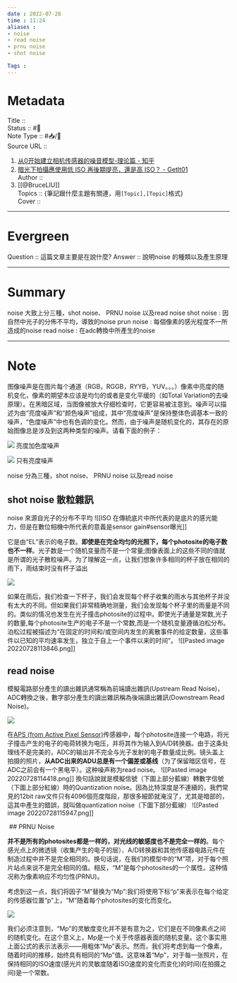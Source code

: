 ```yaml
---
date : 2022-07-28
time : 11:24
aliases :
- noise 
- read noise 
- prnu noise 
- shot noise 

Tags : 
---
```

# Metadata
Title :: <br>
Status :: #🌱 <br>
Note Type :: #📥/📰<br>
Source URL :: 
1. [从0开始建立相机传感器的噪音模型-理论篇 - 知乎](https://zhuanlan.zhihu.com/p/363366030)
2. [暗光下拍攝應使用低 ISO 再後期提亮，還是高 ISO？ - GetIt01](https://www.getit01.com/p20190322131462389/)<br>
Author :: 
1. [[@BruceLIU]]<br>
Topics :: {筆記跟什麼主題有關連，用`[Topic],[Topic]`格式}<br>
Cover ::

---
# Evergreen
Question :: 這篇文章主要是在說什麼?
Answer :: 說明noise 的種類以及產生原理

---

# Summary
noise 大致上分三種，shot  noise、 PRNU noise 以及read noise
shot  noise : 因自然中光子的分佈不平均，導致的noise 
prun noise : 每個像素的感光程度不一所造成的noise 
read noise : 在adc轉換中所產生的noise 

---

# Note

图像噪声是在图片每个通道（RGB，RGGB，RYYB，YUV。。。）像素中亮度的随机变化，像素的期望本应该是均匀的或者是变化平缓的（如Total Variation的去噪原理）。在黑暗区域，当图像被放大仔细检查时，它更容易被注意到。噪声可以描述为由“亮度噪声”和“颜色噪声”组成，其中“亮度噪声”是保持整体色调基本一致的噪声，“色度噪声”中也有色调的变化。然而，由于噪声是随机变化的，其存在的原始图像总是涉及到这两种类型的噪声。请看下面的例子：

![](https://pic3.zhimg.com/80/v2-bc932233032234baee4958e55a8c797a_720w.jpg)
亮度加色度噪声

![](https://pic1.zhimg.com/80/v2-6eed153bb7d9227c3b78a7913be612f4_720w.jpg)
只有亮度噪声

noise 分為三種，shot  noise、 PRNU noise 以及read noise 

## shot noise 散粒雜訊
noise 來源自光子的分布不平均
![[ISO 在傳統底片中所代表的是底片的感光能力，但是在數位相機中所代表的意義是sensor gain#sensor曝光]]

它是由“EL”表示的电子数。**即使是在完全均匀的光照下，每个photosite的电子数也不一样**。光子数是一个随机变量而不是一个常量;图像表面上的这些不同的值就是所谓的光子散粒噪声。为了理解这一点，让我们想象许多相同的杯子放在相同的雨下，雨结束时没有杯子溢出

![](https://pic1.zhimg.com/80/v2-e656bd884ddc21aaf39103535513497c_720w.jpg)

如果在雨后，我们检查一下杯子，我们会发现每个杯子收集的雨水与其他杯子并没有太大的不同。但如果我们非常精确地测量，我们会发现每个杯子里的雨量是不同的。类似的情况也发生在光子撞击photosite的过程中。即使光子通量是常数,光子的数量,每个photosite生产的电子不是一个常数,而是一个随机变量遵循泊松分布。泊松过程被描述为“在固定的时间和/或空间内发生的离散事件的给定数量，这些事件以已知的平均速率发生，独立于自上一个事件以来的时间”。
![[Pasted image 20220728113846.png]]

## read noise 
模擬電路部分產生的讀出雜訊通常稱為前端讀出雜訊(Upstream Read Noise)，ADC轉換之後，數字部分產生的讀出雜訊稱為後端讀出雜訊(Downstream Read Noise)。

![](https://i1.wp.com/pic2.zhimg.com/50/v2-d5c0219737aaa3334dee5e38166753bb_hd.jpg)

在[APS (from Active Pixel Sensor)](https://zhuanlan.zhihu.com/p/363366030/h%3Cb%3Et%3C/b%3Etp://e%3Cb%3En%3C/b%3E.wiki%3Cb%3Ep%3C/b%3Eedia.org/wiki/Active_pixel_sensor)传感器中，每个photosite连接一个电路，将光子撞击产生的电子的电荷转换为电压，并将其作为输入到A/D转换器。由于这条处理线不是完美的，ADC的输出并不完全与光子发射的电子数量成比例。镜头盖上拍摄的照片，**从ADC出来的ADU总是有一个偏差或基线**（为了保留暗区信号，在ADC之前会有一个黑电平）。这种噪声称为read noise。
![[Pasted image 20220728114418.png]]
換句話說就是模擬信號（下圖上部分藍線）轉數字信號（下圖上部分紅線）時的Quantization noise。因為比特深度是不連續的，我們常見的12bit raw文件只有4096個亮度階段，那很多細節就淹沒了，尤其是暗部的，這其中產生的錯誤，就叫做quantization noise（下圖下部分藍線）
![[Pasted image 20220728115947.png]] 

 ## PRNU Noise

**并不是所有的photosites都是一样的，对光线的敏感度也不是完全一样的**。每个感光点上的微透镜（收集产生的电子的层）、A/D转换器和其他传感器电路元件在制造过程中并不是完全相同的。换句话说，在我们的模型中的“M”项，对于每个照片站点来说不是完全相同的值。相反，“M”是每个photosites的一个属性。这种情况称为像素响应不均匀性(PRNU)。

考虑到这一点，我们将因子“M”替换为“Mp”:我们将使用下标“p”来表示在每个给定的传感器位置“p”上，“M”随着每个photosites的变化而变化。

![](https://pic2.zhimg.com/80/v2-e0ff21db1482d8a8316d324bb4d50829_720w.jpg)

我们必须注意到，“Mp”的灵敏度变化并不是有意为之，它们是在不同像素点之间的随机变化。在这个意义上，Mp是一个关于传感器表面的随机变量。这个事实用上面公式的表示法表示——用粗体“Mp”表示。然而，我们将考虑到每一个像素，随着时间的推移，始终具有相同的“Mp”值。这意味着“Mp”，对于每一张照片，在保持相同的ISO速度(感光片的灵敏度随着ISO速度的变化而变化)的时间(在拍摄之间)是一个常数。